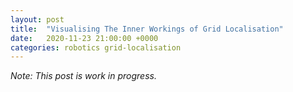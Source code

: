 ```yaml
---
layout: post
title:  "Visualising The Inner Workings of Grid Localisation"
date:   2020-11-23 21:00:00 +0000
categories: robotics grid-localisation
---
```

_Note: This post is work in progress._